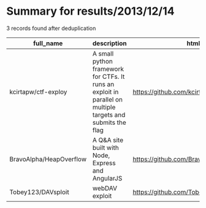 
# Summary for results/2013/12/14
    
3 records found after deduplication

| full_name | description | html_url | matched_list | matched_count | pushed_at | size | stargazers_count | language | forks_count |
|-------------------------|------------------------------------------------------------------------------------------------------------|--------------------------------------------|-------------------|-----------------|---------------------------|--------|--------------------|------------|---------------|
| kcirtapw/ctf-exploy | A small python framework for CTFs. It runs an exploit in parallel on multiple targets and submits the flag | https://github.com/kcirtapw/ctf-exploy | ['exploit'] | 1 | 2013-12-14 09:04:03+00:00 | 112 | 0 | Python | 0 |
| BravoAlpha/HeapOverflow | A Q&A site built with Node, Express and AngularJS | https://github.com/BravoAlpha/HeapOverflow | ['heap overflow'] | 1 | 2013-12-14 21:14:39+00:00 | 1084 | 1 | JavaScript | 0 |
| Tobey123/DAVsploit | webDAV exploit | https://github.com/Tobey123/DAVsploit | ['exploit'] | 1 | 2013-12-14 11:58:25+00:00 | 116 | 1 | PHP | 2 |
